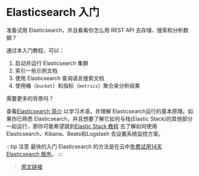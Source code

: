 # Elasticsearch 入门

准备试用 Elasticsearch，并且看看你怎么用 REST API 去存储、搜索和分析数据？

通过本入门教程，可以：

1. 启动并运行 Elasticsearch 集群
2. 索引一些示例文档
3. 使用 Elasticsearch 查询语言搜索文档
4. 使用桶（`bucket`）和指标（`metrics`）聚合来分析结果

需要更多的背景吗？

查看[Elasticsearch 简介](/intro) 以学习术语，并理解 Elasticsearch运行的基本原理。如果你已熟悉 Elasticsearch，并且想要了解它如何与栈(Elastic Stack)的其他部分一起运行，那你可能希望跳到[Elastic Stack 教程](https://www.elastic.co/guide/en/elastic-stack-get-started/7.11/get-started-elastic-stack.html) 去了解如何使用 Elasticsearch、Kibana、Beats和Logstash 去设置系统监控方案。

:::tip 注意
最快的入门 Elasticsearch 的方法是在云中[免费试用14天 Elasticsearch 服务](https://www.elastic.co/cloud/elasticsearch-service/signup?baymax=docs-body&elektra=docs)。
:::

> [原文链接](https://www.elastic.co/guide/en/elasticsearch/reference/current/getting-started.html)